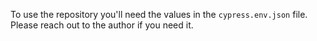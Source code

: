 To use the repository you'll need the values in the `cypress.env.json` file. Please reach out to the author if you need it. 